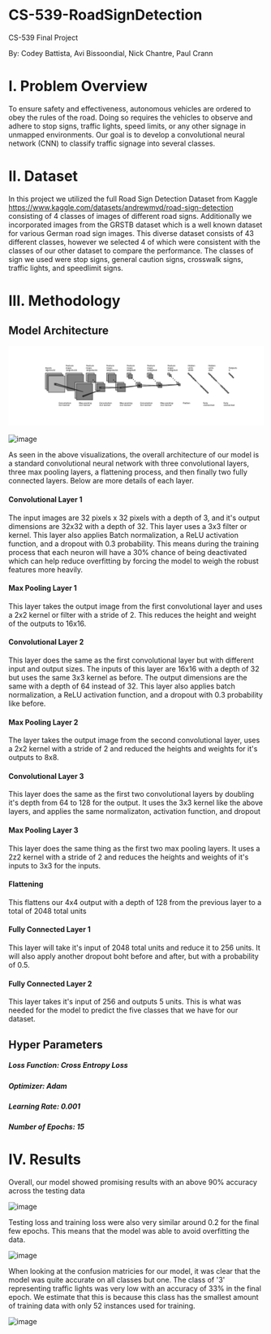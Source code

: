 # CS-539-RoadSignDetection
CS-539 Final Project

By: Codey Battista, Avi Bissoondial, Nick Chantre, Paul Crann

# I. Problem Overview
To ensure safety and effectiveness, autonomous vehicles are ordered to obey the rules of the road. Doing so requires the vehicles to observe and adhere to stop signs, traffic lights, speed limits, or any other signage in unmapped environments. Our goal is to develop a convolutional neural network (CNN) to classify traffic signage into several classes.

# II. Dataset

In this project we utilized the full Road Sign Detection Dataset from Kaggle https://www.kaggle.com/datasets/andrewmvd/road-sign-detection consisting of 4 classes of images of different road signs. Additionally we incorporated images from the GRSTB dataset which is a well known dataset for various German road sign images. This diverse dataset consists of 43 different classes, however we selected 4 of which were consistent with the classes of our other dataset to compare the performance. The classes of sign we used were stop signs, general caution signs, crosswalk signs, traffic lights, and speedlimit signs. 

# III. Methodology

## Model Architecture
![Model Diagram](assets/Diagram2.png)

![image](https://github.com/user-attachments/assets/e6f95a21-5136-444f-b7fa-d937de61c98c)

As seen in the above visualizations, the overall architecture of our model is a standard convolutional neural network with three convolutional layers, three max pooling layers, a flattening process, and then finally two fully connected layers. Below are more details of each layer.

#### Convolutional Layer 1
The input images are 32 pixels x 32 pixels with a depth of 3, and it's output dimensions are 32x32 with a depth of 32. This layer uses a 3x3 filter or kernel. This layer also applies Batch normalization, a ReLU activation function, and a dropout with 0.3 probability. This means during the training process that each neuron will have a 30% chance of being deactivated which can help reduce overfitting by forcing the model to weigh the robust features more heavily.

#### Max Pooling Layer 1
This layer takes the output image from the first convolutional layer and uses a 2x2 kernel or filter with a stride of 2. This reduces the height and weight of the outputs to 16x16.

#### Convolutional Layer 2
This layer does the same as the first convolutional layer but with different input and output sizes. The inputs of this layer are 16x16 with a depth of 32 but uses the same 3x3 kernel as before. The output dimensions are the same with a depth of 64 instead of 32. This layer also applies batch normalization, a ReLU activation function, and a dropout with 0.3 probability like before.

#### Max Pooling Layer 2
The layer takes the output image from the second convolutional layer, uses a 2x2 kernel with a stride of 2 and reduced the heights and weights for it's outputs to 8x8.

#### Convolutional Layer 3
This layer does the same as the first two convolutional layers by doubling it's depth from 64 to 128 for the output. It uses the 3x3 kernel like the above layers, and applies the same normalizaton, activation function, and dropout

#### Max Pooling Layer 3
This layer does the same thing as the first two max pooling layers. It uses a 2z2 kernel with a stride of 2 and reduces the heights and weights of it's inputs to 3x3 for the inputs. 

#### Flattening
This flattens our 4x4 output with a depth of 128 from the previous layer to a total of 2048 total units

#### Fully Connected Layer 1
This layer will take it's input of 2048 total units and reduce it to 256 units. It will also apply another dropout boht before and after, but with a probability of 0.5. 

#### Fully Connected Layer 2
This layer takes it's input of 256 and outputs 5 units. This is what was needed for the model to predict the five classes that we have for our dataset.

## Hyper Parameters

##### Loss Function: Cross Entropy Loss
##### Optimizer: Adam
##### Learning Rate: 0.001
##### Number of Epochs: 15

# IV. Results

Overall, our model showed promising results with an above 90% accuracy across the testing data

![image](https://github.com/user-attachments/assets/d13b83bc-da32-49c2-bd65-da17cfffb77b)

Testing loss and training loss were also very similar around 0.2 for the final few epochs. This means that the model was able to avoid overfitting the data.

![image](https://github.com/user-attachments/assets/e64e37e5-7ab3-46ea-a67c-801f98ed40c2)

When looking at the confusion matricies for our model, it was clear that the model was quite accurate on all classes but one. The class of '3' representing traffic lights was very low with an accuracy of 33% in the final epoch. We estimate that this is because this class has the smallest amount of training data with only 52 instances used for training.

![image](https://github.com/user-attachments/assets/e8a9a02e-3eb5-4b9d-99b3-372df8fcf71a)



